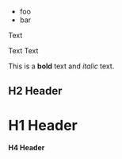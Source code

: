 ﻿* foo
* bar

Text

Text
Text 

This is a **bold** text and *italic* text.

## H2 Header

# H1 Header

#### H4 Header